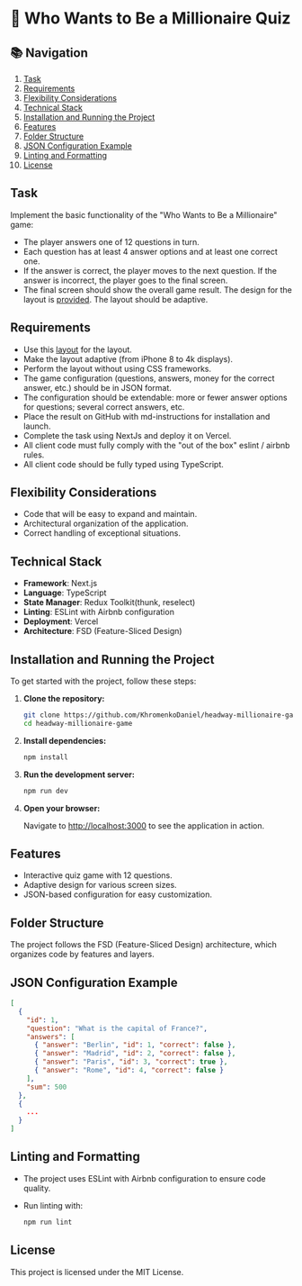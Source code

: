 # 💸 Who Wants to Be a Millionaire Quiz

## 📚 Navigation

1. [Task](#task)
2. [Requirements](#requirements)
3. [Flexibility Considerations](#flexibility-considerations)
4. [Technical Stack](#technical-stack)
5. [Installation and Running the Project](#installation-and-running-the-project)
6. [Features](#features)
7. [Folder Structure](#folder-structure)
8. [JSON Configuration Example](#json-configuration-example)
9. [Linting and Formatting](#linting-and-formatting)
10. [License](#license)

## Task

Implement the basic functionality of the "Who Wants to Be a Millionaire" game:

- The player answers one of 12 questions in turn.
- Each question has at least 4 answer options and at least one correct one.
- If the answer is correct, the player moves to the next question. If the answer is incorrect, the player goes to the final screen.
- The final screen should show the overall game result. The design for the layout is [provided](https://www.figma.com/file/tIZEZn2HTAeSDQRzoOzvXE/Front-end-test%2C-Headway). The layout should be adaptive.

## Requirements

- Use this [layout](https://www.figma.com/file/tIZEZn2HTAeSDQRzoOzvXE/Front-end-test%2C-Headway) for the layout.
- Make the layout adaptive (from iPhone 8 to 4k displays).
- Perform the layout without using CSS frameworks.
- The game configuration (questions, answers, money for the correct answer, etc.) should be in JSON format.
- The configuration should be extendable: more or fewer answer options for questions; several correct answers, etc.
- Place the result on GitHub with md-instructions for installation and launch.
- Complete the task using NextJs and deploy it on Vercel.
- All client code must fully comply with the "out of the box" eslint / airbnb rules.
- All client code should be fully typed using TypeScript.

## Flexibility Considerations

- Code that will be easy to expand and maintain.
- Architectural organization of the application.
- Correct handling of exceptional situations.

## Technical Stack

- **Framework**: Next.js
- **Language**: TypeScript
- **State Manager**: Redux Toolkit(thunk, reselect)
- **Linting**: ESLint with Airbnb configuration
- **Deployment**: Vercel
- **Architecture**: FSD (Feature-Sliced Design)

## Installation and Running the Project

To get started with the project, follow these steps:

1. **Clone the repository:**

   ```bash
   git clone https://github.com/KhromenkoDaniel/headway-millionaire-game.git
   cd headway-millionaire-game
   ```

2. **Install dependencies:**

   ```bash
   npm install
   ```

3. **Run the development server:**

   ```bash
   npm run dev
   ```

4. **Open your browser:**

   Navigate to [http://localhost:3000](http://localhost:3000) to see the application in action.

## Features

- Interactive quiz game with 12 questions.
- Adaptive design for various screen sizes.
- JSON-based configuration for easy customization.

## Folder Structure

The project follows the FSD (Feature-Sliced Design) architecture, which organizes code by features and layers.

## JSON Configuration Example

```json
[
  {
    "id": 1,
    "question": "What is the capital of France?",
    "answers": [
      { "answer": "Berlin", "id": 1, "correct": false },
      { "answer": "Madrid", "id": 2, "correct": false },
      { "answer": "Paris", "id": 3, "correct": true },
      { "answer": "Rome", "id": 4, "correct": false }
    ],
    "sum": 500
  },
  {
    ...
  }
]
```

## Linting and Formatting

- The project uses ESLint with Airbnb configuration to ensure code quality.
- Run linting with:

  ```bash
  npm run lint
  ```

## License

This project is licensed under the MIT License.

